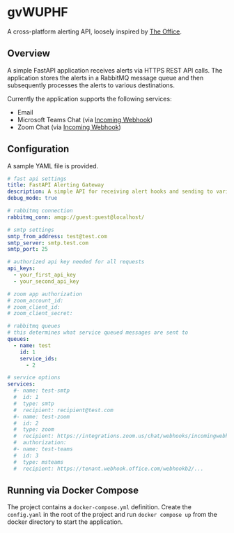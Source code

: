 # gvWUPHF

A cross-platform alerting API, loosely inspired by [The Office](https://en.wikipedia.org/wiki/WUPHF.com).

## Overview

A simple FastAPI application receives alerts via HTTPS REST API calls. The application stores the alerts in a RabbitMQ message queue and then subsequently processes the alerts to various destinations.

Currently the application supports the following services:

* Email
* Microsoft Teams Chat (via [Incoming Webhook](https://learn.microsoft.com/en-us/microsoftteams/platform/webhooks-and-connectors/how-to/add-incoming-webhook))
* Zoom Chat (via [Incoming Webhook](https://support.zoom.com/hc/en/article?id=zm_kb&sysparm_article=KB0067640))

## Configuration 

A sample YAML file is provided.

```yaml
# fast api settings
title: FastAPI Alerting Gateway
description: A simple API for receiving alert hooks and sending to various services. Currently supports SMTP, Microsoft Teams chat and Zoom Chat as destinations.
debug_mode: true

# rabbitmq connection
rabbitmq_conn: amqp://guest:guest@localhost/

# smtp settings
smtp_from_address: test@test.com
smtp_server: smtp.test.com
smtp_port: 25

# authorized api key needed for all requests
api_keys: 
  - your_first_api_key
  - your_second_api_key

# zoom app authorization
# zoom_account_id: 
# zoom_client_id:
# zoom_client_secret:

# rabbitmq queues
# this determines what service queued messages are sent to
queues:
  - name: test
    id: 1
    service_ids:
      - 2

# service options
services:
  #- name: test-smtp
  #  id: 1
  #  type: smtp
  #  recipient: recipient@test.com
  #- name: test-zoom
  #  id: 2
  #  type: zoom
  #  recipient: https://integrations.zoom.us/chat/webhooks/incomingwebhook/...
  #  authorization:
  #- name: test-teams
  #  id: 3
  #  type: msteams
  #  recipient: https://tenant.webhook.office.com/webhookb2/...
```

## Running via Docker Compose

The project contains a `docker-compose.yml` definition. Create the `config.yaml` in the root of the project and run `docker compose up` from the docker directory to start the application.